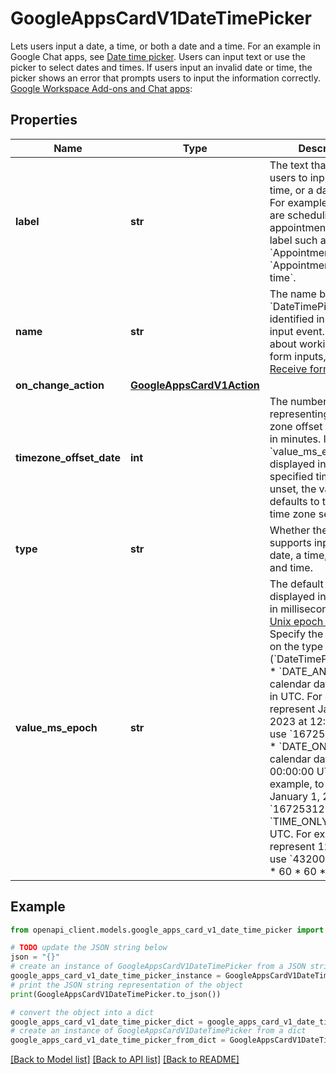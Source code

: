 # GoogleAppsCardV1DateTimePicker

Lets users input a date, a time, or both a date and a time. For an example in Google Chat apps, see [Date time picker](https://developers.google.com/chat/ui/widgets/date-time-picker). Users can input text or use the picker to select dates and times. If users input an invalid date or time, the picker shows an error that prompts users to input the information correctly. [Google Workspace Add-ons and Chat apps](https://developers.google.com/workspace/extend):

## Properties

Name | Type | Description | Notes
------------ | ------------- | ------------- | -------------
**label** | **str** | The text that prompts users to input a date, a time, or a date and time. For example, if users are scheduling an appointment, use a label such as &#x60;Appointment date&#x60; or &#x60;Appointment date and time&#x60;. | [optional] 
**name** | **str** | The name by which the &#x60;DateTimePicker&#x60; is identified in a form input event. For details about working with form inputs, see [Receive form data](https://developers.google.com/chat/ui/read-form-data). | [optional] 
**on_change_action** | [**GoogleAppsCardV1Action**](GoogleAppsCardV1Action.md) |  | [optional] 
**timezone_offset_date** | **int** | The number representing the time zone offset from UTC, in minutes. If set, the &#x60;value_ms_epoch&#x60; is displayed in the specified time zone. If unset, the value defaults to the user&#39;s time zone setting. | [optional] 
**type** | **str** | Whether the widget supports inputting a date, a time, or the date and time. | [optional] 
**value_ms_epoch** | **str** | The default value displayed in the widget, in milliseconds since [Unix epoch time](https://en.wikipedia.org/wiki/Unix_time). Specify the value based on the type of picker (&#x60;DateTimePickerType&#x60;): * &#x60;DATE_AND_TIME&#x60;: a calendar date and time in UTC. For example, to represent January 1, 2023 at 12:00 PM UTC, use &#x60;1672574400000&#x60;. * &#x60;DATE_ONLY&#x60;: a calendar date at 00:00:00 UTC. For example, to represent January 1, 2023, use &#x60;1672531200000&#x60;. * &#x60;TIME_ONLY&#x60;: a time in UTC. For example, to represent 12:00 PM, use &#x60;43200000&#x60; (or &#x60;12 * 60 * 60 * 1000&#x60;). | [optional] 

## Example

```python
from openapi_client.models.google_apps_card_v1_date_time_picker import GoogleAppsCardV1DateTimePicker

# TODO update the JSON string below
json = "{}"
# create an instance of GoogleAppsCardV1DateTimePicker from a JSON string
google_apps_card_v1_date_time_picker_instance = GoogleAppsCardV1DateTimePicker.from_json(json)
# print the JSON string representation of the object
print(GoogleAppsCardV1DateTimePicker.to_json())

# convert the object into a dict
google_apps_card_v1_date_time_picker_dict = google_apps_card_v1_date_time_picker_instance.to_dict()
# create an instance of GoogleAppsCardV1DateTimePicker from a dict
google_apps_card_v1_date_time_picker_from_dict = GoogleAppsCardV1DateTimePicker.from_dict(google_apps_card_v1_date_time_picker_dict)
```
[[Back to Model list]](../README.md#documentation-for-models) [[Back to API list]](../README.md#documentation-for-api-endpoints) [[Back to README]](../README.md)


